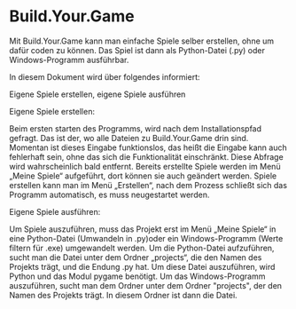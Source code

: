 # Build.Your.Game
Mit Build.Your.Game kann man einfache Spiele selber erstellen, ohne um dafür coden zu können. Das Spiel ist dann als Python-Datei (.py) oder Windows-Programm ausführbar.

In diesem Dokument wird über folgendes informiert:

Eigene Spiele erstellen, eigene Spiele ausführen

Eigene Spiele erstellen:

Beim ersten starten des Programms, wird nach dem Installationspfad gefragt. Das ist der, wo alle Dateien zu Build.Your.Game drin sind. Momentan ist dieses Eingabe funktionslos, das heißt die Eingabe kann auch fehlerhaft sein, ohne das sich die Funktionalität einschränkt. Diese Abfrage wird wahrscheinlich bald entfernt.
Bereits erstellte Spiele werden im Menü „Meine Spiele“ aufgeführt, dort können sie auch geändert werden.
Spiele erstellen kann man im Menü „Erstellen“, nach dem Prozess schließt sich das Programm automatisch, es muss neugestartet werden.

Eigene Spiele ausführen:

Um Spiele auszuführen, muss das Projekt erst im Menü „Meine Spiele“ in eine Python-Datei (Umwandeln in .py)oder ein Windows-Programm (Werte filtern für .exe) umgewandelt werden.
Um die Python-Datei aufzuführen, sucht man die Datei unter dem Ordner „projects“, die den Namen des Projekts trägt, und die Endung .py hat. Um diese Datei auszuführen, wird Python und das Modul pygame benötigt.
Um das Windows-Programm auszuführen, sucht man dem Ordner unter dem Ordner "projects", der den Namen des Projekts trägt. In diesem Ordner ist dann die Datei.
